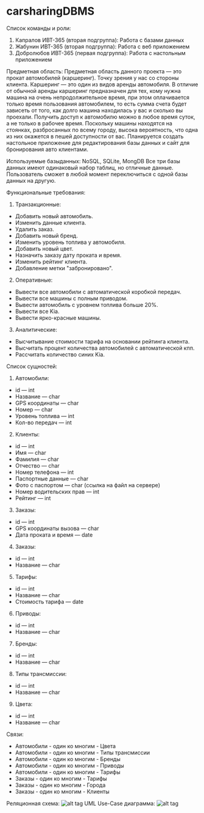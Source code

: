 # carsharingDBMS
Список команды и роли:
1. Капралов ИВТ-365 (вторая подгруппа): Работа с базами данных
2. Жабунин ИВТ-365 (вторая подгруппа): Работа с веб приложением
3. Добролюбов ИВТ-365 (первая подгруппа): Работа с настольным приложением

Предметная область: Предметная область данного проекта — это прокат автомобилей (каршеринг). Точку зрения у нас со стороны клиента.
Каршеринг — это один из видов аренды автомобиля. В отличие от обычной аренды каршеринг предназначен для тех, кому нужна машина на очень непродолжительное время, при этом оплачивается только время пользования автомобилем, то есть сумма счета будет зависеть от того, как долго машина находилась у вас и сколько вы проехали. Получить доступ к автомобилю можно в любое время суток, а не только в рабочее время. Поскольку машины находятся на стоянках, разбросанных по всему городу, высока вероятность, что одна из них окажется в пешей доступности от вас.
Планируется создать настольное приложение для редактирования базы данных и сайт для бронирования авто клиентами.

Используемые базыданных: NoSQL, SQLite, MongDB
Все три базы данных имеют одинаковый набор таблиц, но отличные данные. Пользователь сможет в любой момент переключиться с одной базы данных на другую.

Функциональные требования:
1. Транзакционные:
* Добавить новый автомобиль.
* Изменить данные клиента.
* Удалить заказ.
* Добавить новый бренд.
* Изменить уровень топлива у автомобиля.
* Добавить новый цвет.
* Назначить заказу дату проката и время.
* Изменить рейтинг клиента.
* Добавление метки "забронировано".
2. Оперативные:
* Вывести все автомобили с автоматической коробкой передач.
* Вывести все машины с полным приводом.
* Вывести автомобиль с уровнем топлива больше 20%.
* Вывести все Kia.
* Вывести ярко-красные машины.
3. Аналитические:
* Высчитывание стоимости тарифа на основании рейтинга клиента.
* Высчитать процент количества автомобилей с автоматической кпп.
* Рассчитать количество синих Kia.

Список сущностей:
1. Автомобили:
* id — int
* Название — char
* GPS координаты — char
* Номер — char
* Уровень топлива — int
* Кол-во передач — int
2. Клиенты:
* id — int
* Имя — char
* Фамилия — char
* Отчество — char
* Номер телефона — int
* Паспортные данные — char
* Фото с паспортом — char (ссылка на файл на сервере)
* Номер водительских прав — int
* Рейтинг — int
3. Заказы:
* id — int
* GPS координаты вызова — char
* Дата проката и время — date
4. Заказы:
* id — int
* Название — char
5. Тарифы:
* id — int
* Название — char
* Стоимость тарифа — date
6. Приводы:
* id — int
* Название — char
7. Бренды:
* id — int
* Название — char
8. Типы трансмиссии:
* id — int
* Название — char
9. Цвета:
* id — int
* Название — char

Связи:
* Автомобили - один ко многим - Цвета
* Автомобили - один ко многим - Типы трансмиссии
* Автомобили - один ко многим - Бренды
* Автомобили - один ко многим - Приводы
* Автомобили - один ко многим - Тарифы
* Заказы - один ко многим - Тарифы
* Заказы - один ко многим - Города
* Заказы - один ко многим - Клиенты

Реляционная схема:
![alt tag](https://sun9-52.userapi.com/impg/tD501D0oi0OACUAQdeval3IPzugMCXF33k0t9w/-BiA-aWP1s0.jpg?size=936x640&quality=96&sign=fbbe23c5c2016b6dad56cf827486f6f2&type=album)
UML Use-Case диаграмма: 
![alt tag](https://sun9-20.userapi.com/impg/xSm6JcvnS8Khi4089h4X_FRRedFUsE08giTtSQ/Rpb5QyqvnBc.jpg?size=483x542&quality=96&sign=00ddf7ba4b5795e06b81b7092721460c&type=album)
